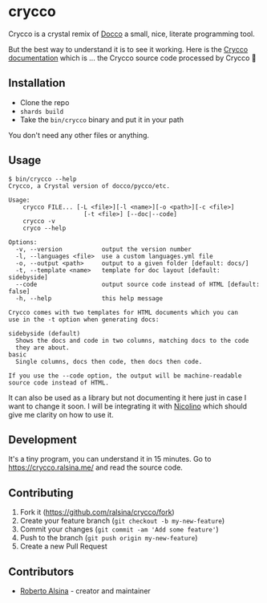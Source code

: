 # crycco

Crycco is a crystal remix of [Docco](http://jashkenas.github.com/docco/)
a small, nice, literate programming tool.

But the best way to understand it is to see it working. Here is the [Crycco documentation](https://ralsina.me/crycco/) which is ... the Crycco source code processed by Crycco 🤣

## Installation

* Clone the repo
* `shards build`
* Take the `bin/crycco` binary and put it in your path

You don't need any other files or anything.

## Usage

```
$ bin/crycco --help
Crycco, a Crystal version of docco/pycco/etc.

Usage:
    crycco FILE... [-L <file>][-l <name>][-o <path>][-c <file>]
                     [-t <file>] [--doc|--code]
    crycco -v
    cryco --help

Options:
  -v, --version           output the version number
  -l, --languages <file>  use a custom languages.yml file
  -o, --output <path>     output to a given folder [default: docs/]
  -t, --template <name>   template for doc layout [default: sidebyside]
  --code                  output source code instead of HTML [default: false]
  -h, --help              this help message

Crycco comes with two templates for HTML documents which you can
use in the -t option when generating docs:

sidebyside (default)
  Shows the docs and code in two columns, matching docs to the code
  they are about.
basic
  Single columns, docs then code, then docs then code.

If you use the --code option, the output will be machine-readable
source code instead of HTML.
```

It can also be used as a library but not documenting it here just in case
I want to change it soon. I will be integrating it with 
[Nicolino](https://nicolino.ralsina.me) which should give me clarity on how
to use it.

## Development

It's a tiny program, you can understand it in 15 minutes. Go to https://crycco.ralsina.me/ and read the source code.

## Contributing

1. Fork it (<https://github.com/ralsina/crycco/fork>)
2. Create your feature branch (`git checkout -b my-new-feature`)
3. Commit your changes (`git commit -am 'Add some feature'`)
4. Push to the branch (`git push origin my-new-feature`)
5. Create a new Pull Request

## Contributors

- [Roberto Alsina](https://github.com/ralsina) - creator and maintainer
